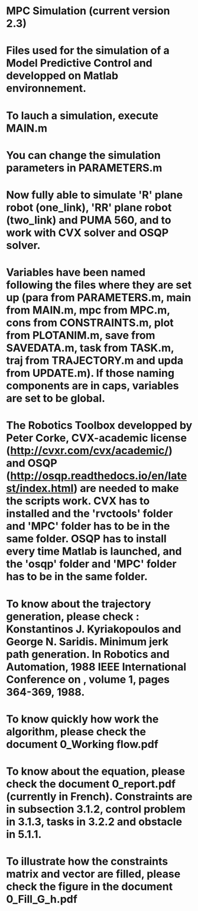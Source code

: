 # MPC Simulation (current version 2.3)
# Files used for the simulation of a Model Predictive Control and developped on Matlab environnement.
# To lauch a simulation, execute MAIN.m
# You can change the simulation parameters in PARAMETERS.m
# Now fully able to simulate 'R' plane robot (one_link), 'RR' plane robot (two_link) and PUMA 560, and to work with CVX solver and OSQP solver.
# Variables have been named following the files where they are set up (para from PARAMETERS.m, main from MAIN.m, mpc from MPC.m, cons from CONSTRAINTS.m, plot from PLOTANIM.m, save from SAVEDATA.m, task from TASK.m, traj from TRAJECTORY.m and upda from UPDATE.m). If those naming components are in caps, variables are set to be global.
# The Robotics Toolbox developped by Peter Corke, CVX-academic license (http://cvxr.com/cvx/academic/) and OSQP (http://osqp.readthedocs.io/en/latest/index.html) are needed to make the scripts work. CVX has to installed and the 'rvctools' folder and 'MPC' folder has to be in the same folder. OSQP has to install every time Matlab is launched, and the 'osqp' folder and 'MPC' folder has to be in the same folder.
# To know about the trajectory generation, please check : Konstantinos J. Kyriakopoulos and George N. Saridis. Minimum jerk path generation. In Robotics and Automation, 1988 IEEE International Conference on , volume 1, pages 364-369, 1988.
# To know quickly how work the algorithm, please check the document 0_Working flow.pdf
# To know about the equation, please check the document 0_report.pdf (currently in French). Constraints are in subsection 3.1.2, control problem in 3.1.3, tasks in 3.2.2 and obstacle in 5.1.1.
# To illustrate how the constraints matrix and vector are filled, please check the figure in the document 0_Fill_G_h.pdf
